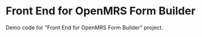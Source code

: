 Front End for OpenMRS Form Builder
==================================

Demo code for "Front End for OpenMRS Form Builder" project.
